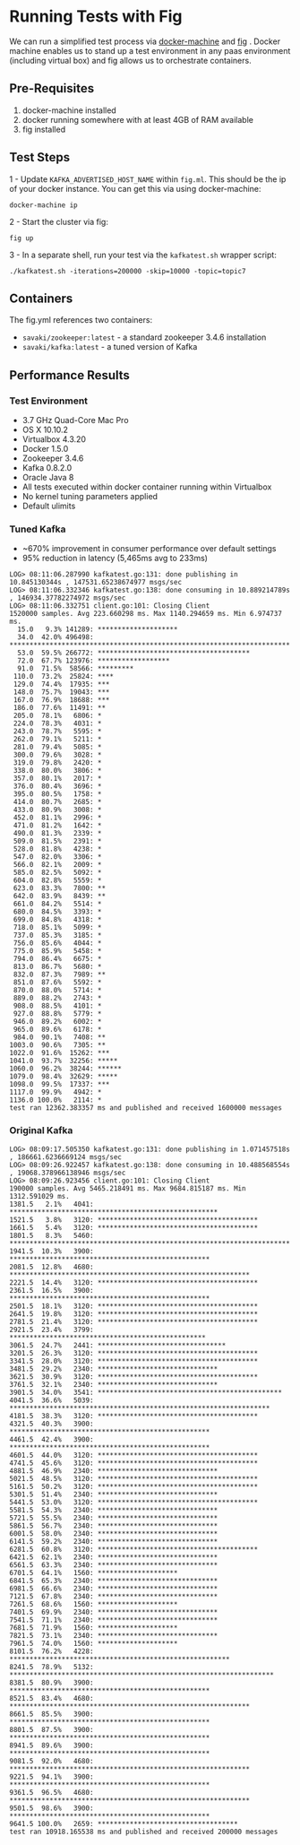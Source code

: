 # Running Tests with Fig

We can run a simplified test process via [docker-machine](https://github.com/docker/machine) and [fig](http://www.fig.sh/) .  Docker machine enables us to stand up a test environment in any paas environment (including virtual box) and fig allows us to orchestrate containers.

## Pre-Requisites

1. docker-machine installed 
2. docker running somewhere with at least 4GB of RAM available
3. fig installed

## Test Steps

1 - Update ```KAFKA_ADVERTISED_HOST_NAME``` within ```fig.ml```.  This should be the ip of your docker instance.  You can get this via using docker-machine:

```
docker-machine ip
```

2 - Start the cluster via fig:

```
fig up
```

3 - In a separate shell, run your test via the ```kafkatest.sh``` wrapper script:

```
./kafkatest.sh -iterations=200000 -skip=10000 -topic=topic7
```

## Containers

The fig.yml references two containers:

* ```savaki/zookeeper:latest``` - a standard zookeeper 3.4.6 installation
* ```savaki/kafka:latest``` - a tuned version of Kafka

## Performance Results

### Test Environment

* 3.7 GHz Quad-Core Mac Pro 
* OS X 10.10.2
* Virtualbox 4.3.20
* Docker 1.5.0
* Zookeeper 3.4.6
* Kafka 0.8.2.0
* Oracle Java 8
* All tests executed within docker container running within Virtualbox
* No kernel tuning parameters applied
* Default ulimits

### Tuned Kafka 

* ~670% improvement in consumer performance over default settings
* 95% reduction in latency (5,465ms avg to 233ms)

```
LOG> 08:11:06.287990 kafkatest.go:131: done publishing in 10.845130344s , 147531.65238674977 msgs/sec
LOG> 08:11:06.332346 kafkatest.go:138: done consuming in 10.889214789s , 146934.37782274972 msgs/sec
LOG> 08:11:06.332751 client.go:101: Closing Client
1520000 samples. Avg 223.660298 ms. Max 1140.294659 ms. Min 6.974737 ms.
  15.0   9.3% 141289: ********************
  34.0  42.0% 496498: **********************************************************************
  53.0  59.5% 266772: **************************************
  72.0  67.7% 123976: ******************
  91.0  71.5%  58566: *********
 110.0  73.2%  25824: ****
 129.0  74.4%  17935: ***
 148.0  75.7%  19043: ***
 167.0  76.9%  18688: ***
 186.0  77.6%  11491: **
 205.0  78.1%   6806: *
 224.0  78.3%   4031: *
 243.0  78.7%   5595: *
 262.0  79.1%   5211: *
 281.0  79.4%   5085: *
 300.0  79.6%   3028: *
 319.0  79.8%   2420: *
 338.0  80.0%   3806: *
 357.0  80.1%   2017: *
 376.0  80.4%   3696: *
 395.0  80.5%   1758: *
 414.0  80.7%   2685: *
 433.0  80.9%   3008: *
 452.0  81.1%   2996: *
 471.0  81.2%   1642: *
 490.0  81.3%   2339: *
 509.0  81.5%   2391: *
 528.0  81.8%   4238: *
 547.0  82.0%   3306: *
 566.0  82.1%   2009: *
 585.0  82.5%   5092: *
 604.0  82.8%   5559: *
 623.0  83.3%   7800: **
 642.0  83.9%   8439: **
 661.0  84.2%   5514: *
 680.0  84.5%   3393: *
 699.0  84.8%   4318: *
 718.0  85.1%   5099: *
 737.0  85.3%   3185: *
 756.0  85.6%   4044: *
 775.0  85.9%   5458: *
 794.0  86.4%   6675: *
 813.0  86.7%   5680: *
 832.0  87.3%   7989: **
 851.0  87.6%   5592: *
 870.0  88.0%   5714: *
 889.0  88.2%   2743: *
 908.0  88.5%   4101: *
 927.0  88.8%   5779: *
 946.0  89.2%   6002: *
 965.0  89.6%   6178: *
 984.0  90.1%   7408: **
1003.0  90.6%   7305: **
1022.0  91.6%  15262: ***
1041.0  93.7%  32256: *****
1060.0  96.2%  38244: ******
1079.0  98.4%  32629: *****
1098.0  99.5%  17337: ***
1117.0  99.9%   4942: *
1136.0 100.0%   2114: *
test ran 12362.383357 ms and published and received 1600000 messages
```

### Original Kafka

```
LOG> 08:09:17.505350 kafkatest.go:131: done publishing in 1.071457518s , 186661.6236669124 msgs/sec
LOG> 08:09:26.922457 kafkatest.go:138: done consuming in 10.488568554s , 19068.378966138946 msgs/sec
LOG> 08:09:26.923456 client.go:101: Closing Client
190000 samples. Avg 5465.218491 ms. Max 9684.815187 ms. Min 1312.591029 ms.
1381.5   2.1%   4041: ****************************************************
1521.5   3.8%   3120: ****************************************
1661.5   5.4%   3120: ****************************************
1801.5   8.3%   5460: **********************************************************************
1941.5  10.3%   3900: **************************************************
2081.5  12.8%   4680: ************************************************************
2221.5  14.4%   3120: ****************************************
2361.5  16.5%   3900: **************************************************
2501.5  18.1%   3120: ****************************************
2641.5  19.8%   3120: ****************************************
2781.5  21.4%   3120: ****************************************
2921.5  23.4%   3799: *************************************************
3061.5  24.7%   2441: ********************************
3201.5  26.3%   3120: ****************************************
3341.5  28.0%   3120: ****************************************
3481.5  29.2%   2340: ******************************
3621.5  30.9%   3120: ****************************************
3761.5  32.1%   2340: ******************************
3901.5  34.0%   3541: **********************************************
4041.5  36.6%   5039: *****************************************************************
4181.5  38.3%   3120: ****************************************
4321.5  40.3%   3900: **************************************************
4461.5  42.4%   3900: **************************************************
4601.5  44.0%   3120: ****************************************
4741.5  45.6%   3120: ****************************************
4881.5  46.9%   2340: ******************************
5021.5  48.5%   3120: ****************************************
5161.5  50.2%   3120: ****************************************
5301.5  51.4%   2340: ******************************
5441.5  53.0%   3120: ****************************************
5581.5  54.3%   2340: ******************************
5721.5  55.5%   2340: ******************************
5861.5  56.7%   2340: ******************************
6001.5  58.0%   2340: ******************************
6141.5  59.2%   2340: ******************************
6281.5  60.8%   3120: ****************************************
6421.5  62.1%   2340: ******************************
6561.5  63.3%   2340: ******************************
6701.5  64.1%   1560: ********************
6841.5  65.3%   2340: ******************************
6981.5  66.6%   2340: ******************************
7121.5  67.8%   2340: ******************************
7261.5  68.6%   1560: ********************
7401.5  69.9%   2340: ******************************
7541.5  71.1%   2340: ******************************
7681.5  71.9%   1560: ********************
7821.5  73.1%   2340: ******************************
7961.5  74.0%   1560: ********************
8101.5  76.2%   4228: *******************************************************
8241.5  78.9%   5132: ******************************************************************
8381.5  80.9%   3900: **************************************************
8521.5  83.4%   4680: ************************************************************
8661.5  85.5%   3900: **************************************************
8801.5  87.5%   3900: **************************************************
8941.5  89.6%   3900: **************************************************
9081.5  92.0%   4680: ************************************************************
9221.5  94.1%   3900: **************************************************
9361.5  96.5%   4680: ************************************************************
9501.5  98.6%   3900: **************************************************
9641.5 100.0%   2659: ***********************************
test ran 10918.165538 ms and published and received 200000 messages
```
